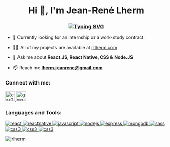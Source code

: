 <h1 align="center">Hi 👋, I'm Jean-René Lherm</h1>
<h3 align="center"><a href="https://git.io/typing-svg"><img src="https://readme-typing-svg.demolab.com?font=Fira+Code&size=18&pause=1000&center=true&random=false&width=435&lines=Frontend+Developper+from+Paris%2C+France" alt="Typing SVG" /></a></h3>

- 🚀 Currently looking for an internship or a work-study contract. 

- 👨‍💻 All of my projects are available at [jrlherm.com](http://jrlherm.com)

- 💬 Ask me about **React.JS, React Native, CSS & Node.JS**

- 📫 Reach me **lherm.jeanrene@gmail.com**

<h3 align="left">Connect with me:</h3>
<p align="left">
<a href="https://www.linkedin.com/in/jrlherm/" target="_blank" rel="noreferrer"> <img src="https://img.shields.io/badge/linkedin-%230077B5.svg?style=for-the-badge&logo=linkedin&logoColor=white" alt="css3" height="30"/> </a> 
<a href="mailto:lherm.jeanrene@gmail.com" target="_blank" rel="noreferrer"> <img src="https://img.shields.io/badge/Gmail-D14836?style=for-the-badge&logo=gmail&logoColor=white" alt="gmail" height="30"/> </a> 
</p>

<h3 align="left">Languages and Tools:</h3>

<p align="left"> 
  <a href="https://reactjs.org/" target="_blank" rel="noreferrer"> <img src="https://img.shields.io/badge/react-%2320232a.svg?style=for-the-badge&logo=react&logoColor=%2361DAFB" alt="react" /> </a>   <a href="https://reactnative.dev/" target="_blank" rel="noreferrer"> <img src="https://img.shields.io/badge/react_native-%2320232a.svg?style=for-the-badge&logo=react&logoColor=%2361DAFB" alt="reactnative"/> </a> <a href="https://developer.mozilla.org/en-US/docs/Web/JavaScript" target="_blank" rel="noreferrer"> <img src="https://img.shields.io/badge/javascript-%23323330.svg?style=for-the-badge&logo=javascript&logoColor=%23F7DF1E" alt="javascript"> </a> <a href="https://nodejs.org" target="_blank" rel="noreferrer"> <img src="https://img.shields.io/badge/node.js-6DA55F?style=for-the-badge&logo=node.js&logoColor=white" alt="nodejs"/>       </a> <a href="https://expressjs.com" target="_blank" rel="noreferrer"> <img src="https://img.shields.io/badge/express.js-%23404d59.svg?style=for-the-badge&logo=express&logoColor=%2361DAFB" alt="express"/> </a> <a href="https://www.mongodb.com/" target="_blank" rel="noreferrer"> <img src="https://img.shields.io/badge/MongoDB-%234ea94b.svg?style=for-the-badge&logo=mongodb&logoColor=white" alt="mongodb"/> </a> <a href="https://sass-lang.com" target="_blank" rel="noreferrer"> <img src="https://img.shields.io/badge/SASS-hotpink.svg?style=for-the-badge&logo=SASS&logoColor=white" alt="sass"/> </a> <a href="https://www.w3schools.com/css/" target="_blank" rel="noreferrer"> <img src="https://img.shields.io/badge/css3-%231572B6.svg?style=for-the-badge&logo=css3&logoColor=white" alt="css3"/> </a> <a href="https://www.netlify.com/" target="_blank" rel="noreferrer"> <img src="https://img.shields.io/badge/netlify-%23000000.svg?style=for-the-badge&logo=netlify&logoColor=#00C7B7" alt="css3"/> </a> <a href="https://expo.dev/" target="_blank" rel="noreferrer"> <img src="https://img.shields.io/badge/expo-1C1E24?style=for-the-badge&logo=expo&logoColor=#D04A37" alt="css3"/> </a> 

</p>

<p><img align="center" src="https://github-readme-stats.vercel.app/api/top-langs?username=jrlherm&show_icons=true&locale=en&layout=compact" alt="jrlherm" /></p>
